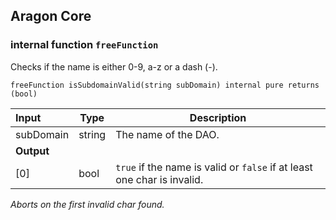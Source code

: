 ## Aragon Core

### internal function `freeFunction`

Checks if the name is either 0-9, a-z or a dash (-).

```solidity
freeFunction isSubdomainValid(string subDomain) internal pure returns (bool) 
```

| Input | Type | Description |
|:----- | ---- | ----------- |
| subDomain | string | The name of the DAO. |
| **Output** | |
| [0] | bool | `true` if the name is valid or `false` if at least one char is invalid. |

*Aborts on the first invalid char found.*

